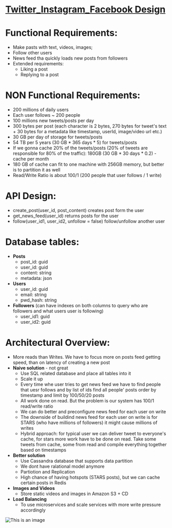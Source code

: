# [**Twitter_Instagram_Facebook Design**](https://www.youtube.com/watch?v=bOhQLr7nbhQ)

# Functional Requirements:
* Make pasts with text, videos, images;
* Follow other users
* News feed tha quickly loads new posts from followers
* Extended requirements:
    * Liking a post 
    * Replying to a post 

# NON Functional Requirements:
* 200 millions of daily users
* Each user follows ~ 200 people
* 100 millions new tweets/posts per day
* 300 bytes per post (each character is 2 bytes, 270 bytes for tweet's text + 30 bytes for a metadata like timestamp, userId, image/video url etc.)
* 30 GB per day of storage for tweets/posts
* 54 TB per 5 years (30 GB * 365 days * 5) for tweets/posts
* If we gonna cache 20% of the tweets/posts (20% of tweets are responsible for 80% of the traffic): 180GB (30 GB * 30 days * 0.2) - cache per month
* 180 GB of cache can fit to one machine with 256GB memory, but better is to partition it as well
* Read/Write Ratio is about 100/1 (200 people that user follows / 1 write)

# API Design:
* create_post(user_id, post_content) creates post form the user
* get_news_feed(user_id) returns posts for the user
* follow(user_id1, user_id2, unfollow = false) follow/unfollow another user

# Database tables: 
* **Posts**
    * post_id: guid
    * user_id: guid
    * content: string
    * metadata: json
* **Users**
    * user_id: guid
    * email: string
    * pwd_hash: string
* **Followers** (can have indexes on both columns to query who are followers and what users user is following)
    * user_id1: guid
    * user_id2: guid


#  Architectural Overview: 
* More reads than Writes. We have to focus more on posts feed getting speed, than on latency of creating a new post
* **Naive solution** - not great
    * Use SQL related database and place all tables into it
    * Scale it up
    * Every time whe user tries to get news feed we have to find people that uesr follows and by list of ids find all people' posts order by timestamp and limit by 100/50/20 posts
    * All work done on read. But the problem is our system has 100/1 read/write ratio
    * We can do better and preconfigure news feed for each user on write
    * The downside of buildind news feed for each user on write is for STARS (who have millions of followers) it might cause millions of writes
    * Hybrid approach: for typical user we can deliver tweet to everyone's cache, for stars more work have to be done on read. Take some tweets from cache, some from read and compile everything together based on timestamps
* **Better solution**
    * Use Cassandra database that supports data partition
    * We dont have ralational model anymore
    * Partiotion and Replication
    * High chance of having hotspots (STARS posts), but we can cache certain posts in Redis
* **Images and Videos**
    * Store static videos and images in Amazon S3 + CD
* **Load Balancing**
    * To use microservices and scale services with more write pressure accordingly





![This is an image]()